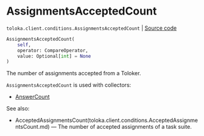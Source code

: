 # AssignmentsAcceptedCount
`toloka.client.conditions.AssignmentsAcceptedCount` | [Source code](https://github.com/Toloka/toloka-kit/blob/v1.1.2/src/client/conditions.py#L143)

```python
AssignmentsAcceptedCount(
    self,
    operator: CompareOperator,
    value: Optional[int] = None
)
```

The number of assignments accepted from a Toloker.


`AssignmentsAcceptedCount` is used with collectors:
- [AnswerCount](toloka.client.collectors.AnswerCount.md)

See also:
- AcceptedAssignmentsCount(toloka.client.conditions.AcceptedAssignmentsCount.md) — The number of accepted assignments of a task suite.

